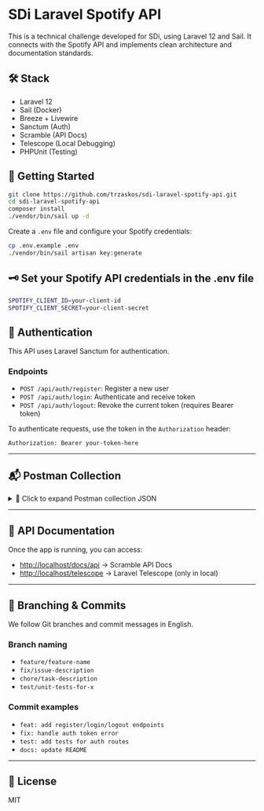 # SDi Laravel Spotify API

This is a technical challenge developed for SDi, using Laravel 12 and Sail. It connects with the Spotify API and implements clean architecture and documentation standards.

## 🛠️ Stack

-   Laravel 12
-   Sail (Docker)
-   Breeze + Livewire
-   Sanctum (Auth)
-   Scramble (API Docs)
-   Telescope (Local Debugging)
-   PHPUnit (Testing)

## 🚀 Getting Started

```bash
git clone https://github.com/trzaskos/sdi-laravel-spotify-api.git
cd sdi-laravel-spotify-api
composer install
./vendor/bin/sail up -d
```

Create a `.env` file and configure your Spotify credentials:

```bash
cp .env.example .env
./vendor/bin/sail artisan key:generate
```

## 🗝️ Set your Spotify API credentials in the .env file
```bash
SPOTIFY_CLIENT_ID=your-client-id
SPOTIFY_CLIENT_SECRET=your-client-secret
```

## 🔐 Authentication

This API uses Laravel Sanctum for authentication.

### Endpoints

-   `POST /api/auth/register`: Register a new user
-   `POST /api/auth/login`: Authenticate and receive token
-   `POST /api/auth/logout`: Revoke the current token (requires Bearer token)

To authenticate requests, use the token in the `Authorization` header:

```
Authorization: Bearer your-token-here
```

---

## 📬 Postman Collection

<details>
<summary>📂 Click to expand Postman collection JSON</summary>

```json
{
  "info": {
    "name": "SDi Laravel Spotify API – Auth & Music",
    "_postman_id": "12345678-90ab-cdef-1234-567890abcdef",
    "description": "Authentication and music endpoints for SDi Laravel Spotify API",
    "schema": "https://schema.getpostman.com/json/collection/v2.1.0/collection.json"
  },
  "item": [
    {
      "name": "Register",
      "request": {
        "method": "POST",
        "header": [
          { "key": "Content-Type", "value": "application/json" },
          { "key": "Accept", "value": "application/json" }
        ],
        "body": {
          "mode": "raw",
          "raw": "{\n  \"name\": \"Mary Dev\",\n  \"email\": \"mary@example.com\",\n  \"password\": \"12345678\",\n  \"password_confirmation\": \"12345678\"\n}"
        },
        "url": {
          "raw": "http://localhost/api/auth/register",
          "protocol": "http",
          "host": ["localhost"],
          "path": ["api", "auth", "register"]
        }
      }
    },
    {
      "name": "Login",
      "request": {
        "method": "POST",
        "header": [
          { "key": "Content-Type", "value": "application/json" },
          { "key": "Accept", "value": "application/json" }
        ],
        "body": {
          "mode": "raw",
          "raw": "{\n  \"email\": \"mary@example.com\",\n  \"password\": \"12345678\"\n}"
        },
        "url": {
          "raw": "http://localhost/api/auth/login",
          "protocol": "http",
          "host": ["localhost"],
          "path": ["api", "auth", "login"]
        }
      }
    },
    {
      "name": "Logout",
      "request": {
        "method": "POST",
        "header": [
          { "key": "Authorization", "value": "Bearer {token}" },
          { "key": "Content-Type", "value": "application/json" },
          { "key": "Accept", "value": "application/json" }
        ],
        "url": {
          "raw": "http://localhost/api/auth/logout",
          "protocol": "http",
          "host": ["localhost"],
          "path": ["api", "auth", "logout"]
        }
      }
    },
    {
      "name": "Search Artists",
      "request": {
        "method": "GET",
        "header": [
          { "key": "Authorization", "value": "Bearer {token}" },
          { "key": "Accept", "value": "application/json" }
        ],
        "url": {
          "raw": "http://localhost/api/music/artists?query=drake&source=spotify",
          "protocol": "http",
          "host": ["localhost"],
          "path": ["api", "music", "artists"],
          "query": [
            { "key": "query", "value": "drake" },
            { "key": "source", "value": "spotify" }
          ]
        }
      }
    },
    {
      "name": "Search Tracks",
      "request": {
        "method": "GET",
        "header": [
          { "key": "Authorization", "value": "Bearer {token}" },
          { "key": "Accept", "value": "application/json" }
        ],
        "url": {
          "raw": "http://localhost/api/music/tracks?query=love&source=spotify",
          "protocol": "http",
          "host": ["localhost"],
          "path": ["api", "music", "tracks"],
          "query": [
            { "key": "query", "value": "love" },
            { "key": "source", "value": "spotify" }
          ]
        }
      }
    },
    {
      "name": "Get Track by ID",
      "request": {
        "method": "GET",
        "header": [
          { "key": "Authorization", "value": "Bearer {token}" },
          { "key": "Accept", "value": "application/json" }
        ],
        "url": {
          "raw": "http://localhost/api/music/tracks/{id}?source=spotify",
          "protocol": "http",
          "host": ["localhost"],
          "path": ["api", "music", "tracks", "{id}"],
          "query": [
            { "key": "source", "value": "spotify" }
          ]
        }
      }
    },
    {
      "name": "Get Albums by Artist",
      "request": {
        "method": "GET",
        "header": [
          { "key": "Authorization", "value": "Bearer {token}" },
          { "key": "Accept", "value": "application/json" }
        ],
        "url": {
          "raw": "http://localhost/api/music/artists/{id}/albums?source=spotify",
          "protocol": "http",
          "host": ["localhost"],
          "path": ["api", "music", "artists", "{id}", "albums"],
          "query": [
            { "key": "source", "value": "spotify" }
          ]
        }
      }
    },
    {
      "name": "Get Top Tracks by Artist",
      "request": {
        "method": "GET",
        "header": [
          { "key": "Authorization", "value": "Bearer {token}" },
          { "key": "Accept", "value": "application/json" }
        ],
        "url": {
          "raw": "http://localhost/api/music/artists/{id}/top-tracks?source=spotify",
          "protocol": "http",
          "host": ["localhost"],
          "path": ["api", "music", "artists", "{id}", "top-tracks"],
          "query": [
            { "key": "source", "value": "spotify" }
          ]
        }
      }
    }
  ]
}
```

</details>

---

## 📜 API Documentation

Once the app is running, you can access:

-   [http://localhost/docs/api](http://localhost/docs/api) → Scramble API Docs
-   [http://localhost/telescope](http://localhost/telescope) → Laravel Telescope (only in local)

---

## 🔄 Branching & Commits

We follow Git branches and commit messages in English.

### Branch naming

-   `feature/feature-name`
-   `fix/issue-description`
-   `chore/task-description`
-   `test/unit-tests-for-x`

### Commit examples

-   `feat: add register/login/logout endpoints`
-   `fix: handle auth token error`
-   `test: add tests for auth routes`
-   `docs: update README`

---

## 🚪 License

MIT
